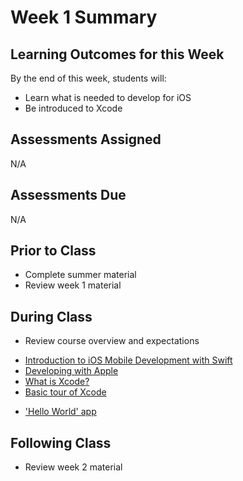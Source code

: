 # Week 1 Summary

## Learning Outcomes for this Week

By the end of this week, students will:

- Learn what is needed to develop for iOS
- Be introduced to Xcode

## Assessments Assigned

N/A

## Assessments Due

N/A

## Prior to Class

- Complete summer material
- Review week 1 material

## During Class

- Review course overview and expectations
<!-- - Setup development environment (Xcode) -->
- [Introduction to iOS Mobile Development with Swift](./introduction.md)
- [Developing with Apple](./developing-with-apple.md)
- [What is Xcode?](./what-is-xcode.md)
- [Basic tour of Xcode](./xcode-tour.md)
<!-- - [Customizing Xcode](./xcode-customize.md) -->
- ['Hello World' app](./xcode-hello-world.md)

## Following Class

- Review week 2 material
